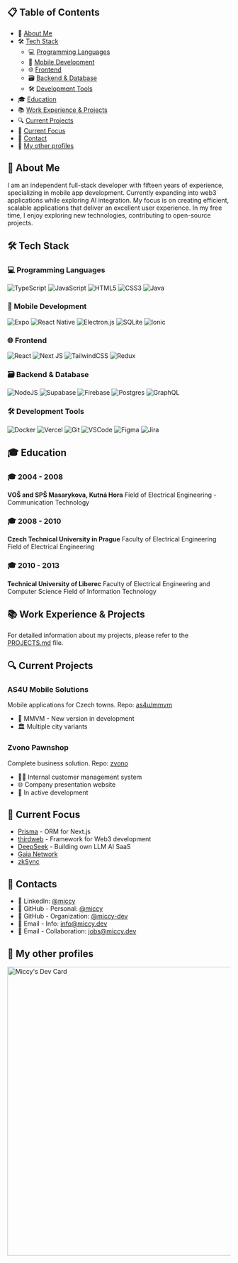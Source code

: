<!-- # Miloš Macek (Miccy) -->

<!-- [🇨🇿 Česká verze](../cs/README.md) -->

<!-- This README.md will temporarily serve as my CV until I complete my new website. -->

## 📋 Table of Contents

- 🚀 [About Me](#-about-me)
- 🛠️ [Tech Stack](#-tech-stack)
  - 💻 [Programming Languages](#-programming-languages)
  - 📱 [Mobile Development](#-mobile-development)
  - 🌐 [Frontend](#-frontend)
  - 🗃️ [Backend & Database](#-backend--database)
  - 🛠️ [Development Tools](#-development-tools)
- 🎓 [Education](#-education)
- 📚 [Work Experience & Projects](#-work-experience--projects)
- 🔍 [Current Projects](#-current-projects)
- 🔗 [Current Focus](#-current-focus)
- 📧 [Contact](#-contacts)
- 📝 [My other profiles](#-my-other-profiles)
<!-- - 🏆 [Achievements](#-achievements) -->
<!-- - 📝 [Blog](#-blog) -->
<!-- - 💬 [Testimonials](#-testimonials) -->

## 🚀 About Me

I am an independent full-stack developer with fifteen years of experience, specializing in mobile app development. Currently expanding into web3 applications while exploring AI integration. My focus is on creating efficient, scalable applications that deliver an excellent user experience. In my free time, I enjoy exploring new technologies, contributing to open-source projects<!-- , and sharing my knowledge through blogging -->.

## 🛠️ Tech Stack

### 💻 Programming Languages

![TypeScript](https://img.shields.io/badge/typescript-%23007ACC.svg?style=for-the-badge&logo=typescript&logoColor=white)
![JavaScript](https://img.shields.io/badge/javascript-%23323330.svg?style=for-the-badge&logo=javascript&logoColor=%23F7DF1E)
![HTML5](https://img.shields.io/badge/html5-%23E34F26.svg?style=for-the-badge&logo=html5&logoColor=white)
![CSS3](https://img.shields.io/badge/css3-%231572B6.svg?style=for-the-badge&logo=css3&logoColor=white)
![Java](https://img.shields.io/badge/java-%23ED8B00.svg?style=for-the-badge&logo=openjdk&logoColor=white)

### 📱 Mobile Development

![Expo](https://img.shields.io/badge/expo-1C1E24?style=for-the-badge&logo=expo&logoColor=#D04A37)
![React Native](https://img.shields.io/badge/react_native-%2320232a.svg?style=for-the-badge&logo=react&logoColor=%2361DAFB)
![Electron.js](https://img.shields.io/badge/Electron-191970?style=for-the-badge&logo=Electron&logoColor=white)
![SQLite](https://img.shields.io/badge/sqlite-%2307405e.svg?style=for-the-badge&logo=sqlite&logoColor=white)
![Ionic](https://img.shields.io/badge/Ionic-%233880FF.svg?style=for-the-badge&logo=Ionic&logoColor=white)

### 🌐 Frontend

![React](https://img.shields.io/badge/react-%2320232a.svg?style=for-the-badge&logo=react&logoColor=%2361DAFB)
![Next JS](https://img.shields.io/badge/Next-black?style=for-the-badge&logo=next.js&logoColor=white)
![TailwindCSS](https://img.shields.io/badge/tailwindcss-%2338B2AC.svg?style=for-the-badge&logo=tailwind-css&logoColor=white)
![Redux](https://img.shields.io/badge/redux-%23593d88.svg?style=for-the-badge&logo=redux&logoColor=white)

### 🗃️ Backend & Database

![NodeJS](https://img.shields.io/badge/node.js-6DA55F?style=for-the-badge&logo=node.js&logoColor=white)
![Supabase](https://img.shields.io/badge/Supabase-3ECF8E?style=for-the-badge&logo=supabase&logoColor=white)
![Firebase](https://img.shields.io/badge/Firebase-039BE5?style=for-the-badge&logo=Firebase&logoColor=white)
![Postgres](https://img.shields.io/badge/postgres-%23316192.svg?style=for-the-badge&logo=postgresql&logoColor=white)
![GraphQL](https://img.shields.io/badge/-GraphQL-E10098?style=for-the-badge&logo=graphql&logoColor=white)

### 🛠️ Development Tools

![Docker](https://img.shields.io/badge/docker-%230db7ed.svg?style=for-the-badge&logo=docker&logoColor=white)
![Vercel](https://img.shields.io/badge/vercel-%23000000.svg?style=for-the-badge&logo=vercel&logoColor=white)
![Git](https://img.shields.io/badge/git-%23F05033.svg?style=for-the-badge&logo=git&logoColor=white)
![VSCode](https://img.shields.io/badge/VS%20Code-0078d7.svg?style=for-the-badge&logo=visual-studio-code&logoColor=white)
![Figma](https://img.shields.io/badge/figma-%23F24E1E.svg?style=for-the-badge&logo=figma&logoColor=white)
![Jira](https://img.shields.io/badge/jira-%230A0FFF.svg?style=for-the-badge&logo=jira&logoColor=white)

## 🎓 Education

### 🎓 2004 - 2008

**VOŠ and SPŠ Masarykova, Kutná Hora**
Field of Electrical Engineering - Communication Technology

### 🎓 2008 - 2010

**Czech Technical University in Prague**
Faculty of Electrical Engineering
Field of Electrical Engineering

### 🎓 2010 - 2013

**Technical University of Liberec**
Faculty of Electrical Engineering and Computer Science
Field of Information Technology

## 📚 Work Experience & Projects

For detailed information about my projects, please refer to the [PROJECTS.md](PROJECTS.md) file.

## 🔍 Current Projects

### AS4U Mobile Solutions

Mobile applications for Czech towns. Repo: [as4u/mmvm](https://github.com/miccy-dev/as4u/mmvm)

- 📱 MMVM - New version in development
- 🏛️ Multiple city variants

### Zvono Pawnshop

Complete business solution. Repo: [zvono](https://github.com/miccy-dev/zvono)

- 👨‍💼 Internal customer management system
- 🌐 Company presentation website
- 🚧 In active development

## 🔗 Current Focus

- [Prisma](https://www.prisma.io/) - ORM for Next.js
- [thirdweb](https://github.com/thirdweb-dev/js) - Framework for Web3 development
- [DeepSeek](https://www.deepseek.com/) - Building own LLM AI SaaS
- [Gaia Network](https://www.gaianetwork.io/)
- [zkSync](https://zksync.io/)
<!-- 
## 🏆 Achievements

- **Award Name** - Description of the achievement and its significance.
- **Another Award** - Details about the award and why it was received.
 -->
<!--  
## 📝 Blog

- [Blog Post Title](#) - A brief description of the blog post.
- [Another Blog Post](#) - A short summary of the content.
 -->
<!--  
## 💬 Testimonials

- **Client Name** - "Testimonial quote from the client about your work and performance."
- **Another Client** - "Another testimonial highlighting your skills and professionalism."
 -->
## 📧 Contacts

- 🔗 LinkedIn: [@miccy](https://www.linkedin.com/in/miccy)
- 🔗 GitHub - Personal: [@miccy](https://github.com/miccy)
- 🔗 GitHub - Organization: [@miccy-dev](https://github.com/miccy-dev)
- 📧 Email - Info: [info@miccy.dev](mailto:info@miccy.dev)
- 📧 Email - Collaboration: [jobs@miccy.dev](mailto:jobs@miccy.dev)

## 📝 My other profiles

<a href="https://app.daily.dev/miccy"><img src="https://api.daily.dev/devcards/v2/U0R5XRwnYQG8wlO3t7DH3.png?type=wide&r=252" width="652" alt="Miccy's Dev Card"/></a>